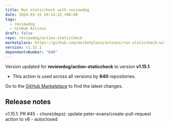 ```yaml
---
title: Run staticcheck with reviewdog
date: 2024-03-15 19:14:32 +00:00
tags:
  - reviewdog
  - GitHub Actions
draft: false
repo: reviewdog/action-staticcheck
marketplace: https://github.com/marketplace/actions/run-staticcheck-with-reviewdog
version: v1.15.1
dependentsNumber: "640"
---
```



Version updated for **reviewdog/action-staticcheck** to version **v1.15.1**.
- This action is used across all versions by **640** repositories.

Go to the [GitHub Marketplace](https://github.com/marketplace/actions/run-staticcheck-with-reviewdog) to find the latest changes.

## Release notes

v1.15.1: PR #45 - chore(deps): update peter-evans/create-pull-request action to v6 - autoclosed
